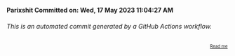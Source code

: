 **Parixshit Committed on: Wed, 17 May 2023 11:04:27 AM** <!-- e0957e54-d03d-4cad-9d0c-7f4f7956e899 -->

###### This is an automated commit generated by a GitHub Actions workflow.

<div align="right"><sub><sup><a href="https://github.com/Parixshit/AutoCommit.git">Read me</a></sup></sub></div>
